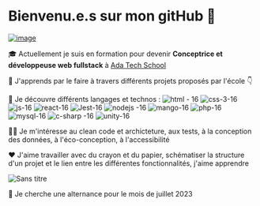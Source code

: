 # Bienvenu.e.s sur mon gitHub 👋
<a href="https://www.linkedin.com/in/heleneveber">![image](https://user-images.githubusercontent.com/114992758/228538833-51f03856-8e2b-48c7-8eae-2c71abca92aa.png)</a>

🎓 Actuellement je suis en formation pour devenir **Conceptrice et développeuse web fullstack** à [Ada Tech School](https://adatechschool.fr)

🌱 J'apprends par le faire à travers différents projets proposés par l'école 👇

🔭 Je découvre différents langages et technos : 
![html - 16](https://user-images.githubusercontent.com/114992758/228484737-2cdefc30-d706-45a5-866f-d4139e7cf06c.png) ![css-3-16](https://user-images.githubusercontent.com/114992758/228485080-23cb4684-332b-481f-a266-2d643ad3a687.png) ![js-16](https://user-images.githubusercontent.com/114992758/228485461-334b419e-4949-4cc2-a785-1d02edcd18e2.png) ![react-16](https://user-images.githubusercontent.com/114992758/228485723-ffe8ef84-67dd-4e0a-9a6e-2834a4080fdc.png) ![Jest-16](https://user-images.githubusercontent.com/114992758/228486397-f2a16a65-f44c-4fc2-b810-14c360f3f7a9.png) ![nodejs -16](https://user-images.githubusercontent.com/114992758/228486678-ee536926-1d98-439b-b43b-ba648c03e808.png) ![mango-16](https://user-images.githubusercontent.com/114992758/228487052-dd55fe54-dea0-439b-9474-12e6883c1f79.jpg) ![php-16](https://user-images.githubusercontent.com/114992758/228487599-01d55107-841e-47ba-ba77-134725de6af7.png) ![mysql-16](https://user-images.githubusercontent.com/114992758/228487983-392a8164-fd53-40f5-b531-1016e5f844a5.png) ![c-sharp -16](https://user-images.githubusercontent.com/114992758/228488561-72a82caf-d6fd-4e65-8ff9-4a9e8392a2db.png) ![unity-16](https://user-images.githubusercontent.com/114992758/228488588-0e94fd83-54c0-44a1-b5d7-344a6cacf54b.png)

🕵️‍♀️ Je m'intéresse au clean code et archicteture, aux tests, à la conception des données, à l'éco-conception, à l'accessibilité

❤️ J'aime travailler avec du crayon et du papier, schématiser la structure d'un projet et le lien entre les différentes fonctionnalités, j'aime apprendre


![Sans titre](https://user-images.githubusercontent.com/114992758/228493359-ecbce70c-1c2f-482c-a56d-4595bbd3875e.jpg)


👯 Je cherche une alternance pour le mois de juillet 2023


<!--
**HeleneVeber/HeleneVeber** is a ✨ _special_ ✨ repository because its `README.md` (this file) appears on your GitHub profile.

Here are some ideas to get you started:

- 🔭 I’m currently working on ...
- 🌱 I’m currently learning ...
- 👯 I’m looking to collaborate on ... 
- 🤔 I’m looking for help with ...
- 💬 Ask me about ...
- 📫 How to reach me: ...
- 😄 Pronouns: ...
- ⚡ Fun fact: ...
-->
